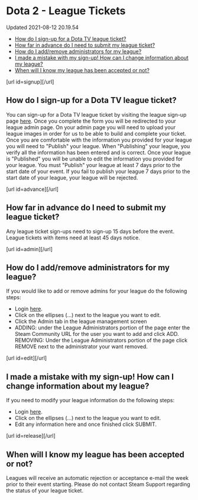 # Dota 2 - League Tickets
Updated 2021-08-12 20.19.54

* [How do I sign-up for a Dota TV league ticket?](#signup)
* [How far in advance do I need to submit my league ticket?](#advance)
* [How do I add/remove administrators for my league?](#admin)
* [I made a mistake with my sign-up! How can I change information about my league?](#edit)
* [When will I know my league has been accepted or not?](#release)

  
  
[url id=signup][/url]  
## How do I sign-up for a Dota TV league ticket?
You can sign-up for a Dota TV league ticket by visiting the league sign-up page [here](http://www.dota2.com/leagues). Once you complete the form you will be redirected to your league admin page. On your admin page you will need to upload your league images in order for us to be able to build and complete your ticket. Once you are comfortable with the information you provided for your league you will need to "Publish" your league. When "Publishing" your league, you verify all the information has been entered and is correct. Once your league is "Published" you will be unable to edit the information you provided for your league. You must "Publish" your league at least 7 days prior to the start date of your event. If you fail to publish your league 7 days prior to the start date of your league, your league will be rejected.  
  
[url id=advance][/url]  
## How far in advance do I need to submit my league ticket?
Any league ticket sign-ups need to sign-up 15 days before the event. League tickets with items need at least 45 days notice.  
  
[url id=admin][/url]  
## How do I add/remove administrators for my league?
If you would like to add or remove admins for your league do the following steps:  
  

* Login [here](http://www.dota2.com/leagues).
* Click on the ellipses (...) next to the league you want to edit.
* Click the Admin tab in the league management screen
* ADDING: under the League Administrators portion of the page enter the Steam Community URL for the user you want to add and click ADD.  
REMOVING: Under the League Administrators portion of the page click REMOVE next to the administrator your want removed.

  
  
[url id=edit][/url]  
## I made a mistake with my sign-up! How can I change information about my league?
If you need to modify your league information do the following steps:  
  

* Login [here](http://www.dota2.com/leagues).
* Click on the ellipses (...) next to the league you want to edit.
* Edit any information here and once finished click SUBMIT.

  
  
[url id=release][/url]  
## When will I know my league has been accepted or not?
Leagues will receive an automatic rejection or acceptance e-mail the week prior to their event starting. Please do not contact Steam Support regarding the status of your league ticket.